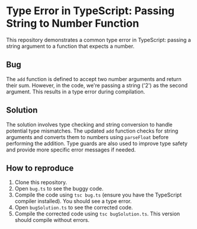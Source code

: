 # Type Error in TypeScript: Passing String to Number Function

This repository demonstrates a common type error in TypeScript: passing a string argument to a function that expects a number.

## Bug

The `add` function is defined to accept two number arguments and return their sum. However, in the code, we're passing a string ('2') as the second argument. This results in a type error during compilation.

## Solution

The solution involves type checking and string conversion to handle potential type mismatches. The updated `add` function checks for string arguments and converts them to numbers using `parseFloat` before performing the addition.  Type guards are also used to improve type safety and provide more specific error messages if needed.

## How to reproduce

1. Clone this repository.
2. Open `bug.ts` to see the buggy code.
3. Compile the code using `tsc bug.ts` (ensure you have the TypeScript compiler installed). You should see a type error.
4. Open `bugSolution.ts` to see the corrected code.
5. Compile the corrected code using `tsc bugSolution.ts`. This version should compile without errors.
